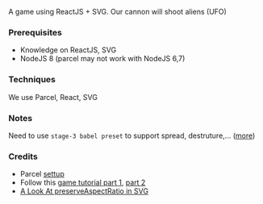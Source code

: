 A game using ReactJS + SVG. Our cannon will shoot aliens (UFO)

### Prerequisites
- Knowledge on ReactJS, SVG
- NodeJS 8 (parcel may not work with NodeJS 6,7)

### Techniques
We use Parcel, React, SVG

### Notes
Need to use `stage-3 babel preset` to support spread, destruture,... ([more](https://github.com/parcel-bundler/parcel/issues/304))

### Credits
- Parcel [settup](https://scotch.io/tutorials/setting-up-a-react-project-with-parcel)
- Follow this [game tutorial part 1](https://auth0.com/blog/developing-games-with-react-redux-and-svg-part-1/), [part 2](https://auth0.com/blog/developing-games-with-react-redux-and-svg-part-2)
- [A Look At preserveAspectRatio in SVG](https://codepen.io/jonitrythall/post/preserveaspectratio-in-svg)
